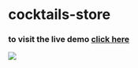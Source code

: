 # cocktails-store
<h3>to visit the live demo <a href="https://cocktails-store-project.netlify.app">click here</a> </h3>
<img src="screencapture-cocktails-store-project-netlify-app-2023-02-07-19_15_08.png"/>
